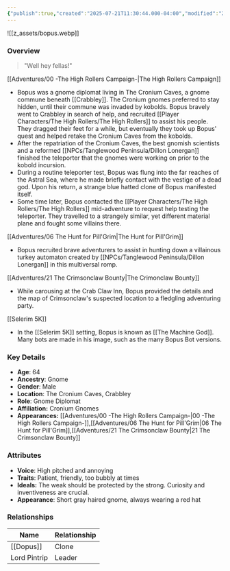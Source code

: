 ```yaml
---
{"publish":true,"created":"2025-07-21T11:30:44.000-04:00","modified":"2025-09-05T08:42:38.862-04:00","published":"2025-09-05T08:42:38.862-04:00","cssclasses":"","Age":"64","Ancestry":"Gnome","Gender":"Male","Location":["The Cronium Caves, Crabbley"],"Role":["Gnome Diplomat"],"Affiliation":["Cronium Gnomes"],"Appearances":["[[00 -The High Rollers Campaign-]]","[[06 The Hunt for Pill'Grim]]","[[21 The Crimsonclaw Bounty]]"]}
---
```



![[z_assets/bopus.webp]]

### Overview
> "Well hey fellas!" 

[[Adventures/00 -The High Rollers Campaign-\|The High Rollers Campaign]]
- Bopus was a gnome diplomat living in The Cronium Caves, a gnome commune beneath [[Crabbley]]. The Cronium gnomes preferred to stay hidden, until their commune was invaded by kobolds. Bopus bravely went to Crabbley in search of help, and recruited [[Player Characters/The High Rollers/The High Rollers]] to assist his people. They dragged their feet for a while, but eventually they took up Bopus' quest and helped retake the Cronium Caves from the kobolds.
- After the repatriation of the Cronium Caves, the best gnomish scientists and a reformed [[NPCs/Tanglewood Peninsula/Dillon Lonergan]] finished the teleporter that the gnomes were working on prior to the kobold incursion.
- During a routine teleporter test, Bopus was flung into the far reaches of the Astral Sea, where he made briefly contact with the vestige of a dead god. Upon his return, a strange blue hatted clone of Bopus manifested itself.
- Some time later, Bopus contacted the [[Player Characters/The High Rollers/The High Rollers]] mid-adventure to request help testing the teleporter. They travelled to a strangely similar, yet different material plane and fought some villains there.

[[Adventures/06 The Hunt for Pill'Grim\|The Hunt for Pill'Grim]]
- Bopus recruited brave adventurers to assist in hunting down a villainous turkey automaton created by [[NPCs/Tanglewood Peninsula/Dillon Lonergan]] in this multiversal romp.

[[Adventures/21 The Crimsonclaw Bounty\|The Crimonclaw Bounty]]
- While carousing at the Crab Claw Inn, Bopus provided the details and the map of Crimsonclaw's suspected location to a fledgling adventuring party.

[[Selerim 5K]]
- In the [[Selerim 5K]] setting, Bopus is known as [[The Machine God]]. Many bots are made in his image, such as the many Bopus Bot versions.

### Key Details
- **Age**: 64
- **Ancestry**: Gnome
- **Gender**: Male
- **Location**: The Cronium Caves, Crabbley
- **Role**: Gnome Diplomat
- **Affiliation:** Cronium Gnomes
- **Appearances:** [[Adventures/00 -The High Rollers Campaign-\|00 -The High Rollers Campaign-]],[[Adventures/06 The Hunt for Pill'Grim\|06 The Hunt for Pill'Grim]],[[Adventures/21 The Crimsonclaw Bounty\|21 The Crimsonclaw Bounty]]

### Attributes
- **Voice**: High pitched and annoying
- **Traits**: Patient, friendly, too bubbly at times
- **Ideals:** The weak should be protected by the strong. Curiosity and inventiveness are crucial.
- **Appearance**: Short gray haired gnome, always wearing a red hat

### Relationships

| Name         | Relationship |
| ------------ | ------------ |
| [[Dopus]]    | Clone        |
| Lord Pintrip | Leader       |
